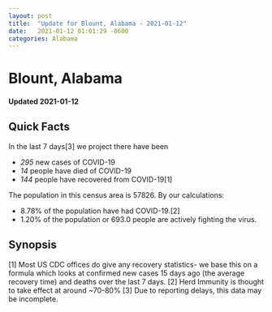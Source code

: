 ```yaml
---
layout: post
title:  "Update for Blount, Alabama - 2021-01-12"
date:   2021-01-12 01:01:29 -0600
categories: Alabama
---
```


# Blount, Alabama
#### Updated 2021-01-12

## Quick Facts

In the last 7 days[3] we project there have been
- *295* new cases of COVID-19
- *14* people have died of COVID-19
- *144* people have recovered from COVID-19[1]

The population in this census area is 57826. By our calculations:
- 8.78% of the population have had COVID-19.[2]
- 1.20% of the population or 693.0 people are actively fighting the virus.

## Synopsis




[1] Most US CDC offices do give any recovery statistics- we base this on a formula which looks at confirmed new cases
15 days ago (the average recovery time) and deaths over the last 7 days.
[2] Herd Immunity is thought to take effect at around ~70-80%
[3] Due to reporting delays, this data may be incomplete. 
    